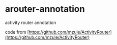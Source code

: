 # arouter-annotation
activity router annotation

code from [https://github.com/mzule/ActivityRouter](https://github.com/mzule/ActivityRouter)

